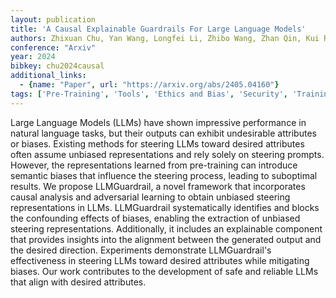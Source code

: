 ```yaml
---
layout: publication
title: 'A Causal Explainable Guardrails For Large Language Models'
authors: Zhixuan Chu, Yan Wang, Longfei Li, Zhibo Wang, Zhan Qin, Kui Ren
conference: "Arxiv"
year: 2024
bibkey: chu2024causal
additional_links:
  - {name: "Paper", url: "https://arxiv.org/abs/2405.04160"}
tags: ['Pre-Training', 'Tools', 'Ethics and Bias', 'Security', 'Training Techniques', 'Prompting']
---
```

Large Language Models (LLMs) have shown impressive performance in natural
language tasks, but their outputs can exhibit undesirable attributes or biases.
Existing methods for steering LLMs toward desired attributes often assume
unbiased representations and rely solely on steering prompts. However, the
representations learned from pre-training can introduce semantic biases that
influence the steering process, leading to suboptimal results. We propose
LLMGuardrail, a novel framework that incorporates causal analysis and
adversarial learning to obtain unbiased steering representations in LLMs.
LLMGuardrail systematically identifies and blocks the confounding effects of
biases, enabling the extraction of unbiased steering representations.
Additionally, it includes an explainable component that provides insights into
the alignment between the generated output and the desired direction.
Experiments demonstrate LLMGuardrail's effectiveness in steering LLMs toward
desired attributes while mitigating biases. Our work contributes to the
development of safe and reliable LLMs that align with desired attributes.
